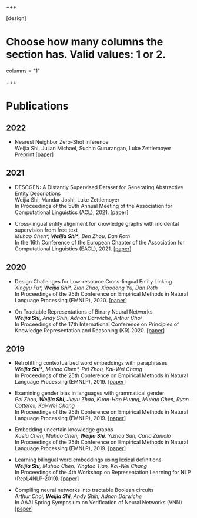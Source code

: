 +++

[design]
  # Choose how many columns the section has. Valid values: 1 or 2.
  columns = "1"
  
+++

# Publications
## 2022
* Nearest Neighbor Zero-Shot Inference \
Weijia Shi, Julian Michael, Suchin Gururangan, Luke Zettlemoyer \
Preprint [[paper](https://arxiv.org/pdf/2205.13792.pdf)]

## 2021
* DESCGEN: A Distantly Supervised Dataset for Generating Abstractive Entity Descriptions \
Weijia Shi, Mandar Joshi, Luke Zettlemoyer \
In Proceedings of the 59th Annual Meeting of the Association for Computational Linguistics (ACL), 2021. 
[[paper](https://aclanthology.org/2021.acl-long.35.pdf)]

* Cross-lingual entity alignment for knowledge graphs with incidental supervision from free text \
*Muhao Chen\*, __Weijia Shi\*__, Ben Zhou, Dan Roth* \
In the 16th Conference of the European Chapter of the Association for Computational Linguistics (EACL), 2021.
[[paper](https://aclanthology.org/2021.eacl-main.53.pdf)]

## 2020
* Design Challenges for Low-resource Cross-lingual Entity Linking \
<span style="color:3A3939"> *Xingyu Fu\*, __Weijia Shi__\*, Zian Zhao, Xiaodong Yu, Dan Roth* </span> \
In Proceedings of the 25th Conference on Empirical Methods in Natural Language Processing (EMNLP), 2020.
[[paper](https://arxiv.org/abs/2005.00692)]

* On Tractable Representations of Binary Neural Networks \
*__Weijia Shi__, Andy Shih, Adnan Darwiche, Arthur Choi* \
In Proceedings of the 17th International Conference on Principles of Knowledge Representation and Reasoning (KR) 2020.
[[paper](https://arxiv.org/abs/2004.02082)]



## 2019
* Retrofitting contextualized word embeddings with paraphrases \
*__Weijia Shi\*__, Muhao Chen\*, Pei Zhou, Kai-Wei Chang* \
In Proceedings of the 25th Conference on Empirical Methods in Natural Language Processing (EMNLP), 2019.
[[paper](https://arxiv.org/abs/1909.09700)]

* Examining gender bias in languages with grammatical gender \
*Pei Zhou, __Weijia Shi__, Jieyu Zhao, Kuan-Hao Huang, Muhao Chen, Ryan Cotterell, Kai-Wei Chang* \
In Proceedings of the 25th Conference on Empirical Methods in Natural Language Processing (EMNLP), 2019.
[[paper](https://arxiv.org/abs/1909.02224)]

* Embedding uncertain knowledge graphs \
*Xuelu Chen, Muhao Chen, __Weijia Shi__, Yizhou Sun, Carlo Zaniolo* \
In Proceedings of the 25th Conference on Empirical Methods in Natural Language Processing (EMNLP), 2019.
[[paper](https://arxiv.org/abs/1909.09700)]

* Learning bilingual word embeddings using lexical definitions \
*__Weijia Shi__, Muhao Chen, Yingtao Tian, Kai-Wei Chang* \
In Proceedings of the 4th Workshop on Representation Learning for NLP (RepL4NLP-2019).
[[paper](https://arxiv.org/abs/1906.08939)]

* Compiling neural networks into tractable Boolean circuits \
*Arthur Choi, __Weijia Shi__, Andy Shih, Adnan Darwiche* \
In AAAI Spring Symposium on Verification of Neural Networks (VNN)	
[[paper](https://www-cs.stanford.edu/~andyshih/assets/pdf/CSSDvnn19.pdf)]






